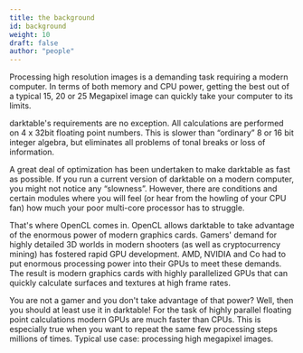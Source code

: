 ```yaml
---
title: the background
id: background
weight: 10
draft: false
author: "people"
---
```


Processing high resolution images is a demanding task requiring a modern computer. In terms of both memory and CPU power, getting the best out of a typical 15, 20 or 25 Megapixel image can quickly take your computer to its limits.

darktable's requirements are no exception. All calculations are performed on 4 x 32bit floating point numbers. This is slower than “ordinary” 8 or 16 bit integer algebra, but eliminates all problems of tonal breaks or loss of information.

A great deal of optimization has been undertaken to make darktable as fast as possible. If you run a current version of darktable on a modern computer, you might not notice any “slowness”. However, there are conditions and certain modules where you will feel (or hear from the howling of your CPU fan) how much your poor multi-core processor has to struggle.

That's where OpenCL comes in. OpenCL allows darktable to take advantage of the enormous power of modern graphics cards. Gamers' demand for highly detailed 3D worlds in modern shooters (as well as cryptocurrency mining) has fostered rapid GPU development. AMD, NVIDIA and Co had to put enormous processing power into their GPUs to meet these demands. The result is modern graphics cards with highly parallelized GPUs that can quickly calculate surfaces and textures at high frame rates.

You are not a gamer and you don't take advantage of that power? Well, then you should at least use it in darktable! For the task of highly parallel floating point calculations modern GPUs are much faster than CPUs. This is especially true when you want to repeat the same few processing steps millions of times. Typical use case: processing high megapixel images.
